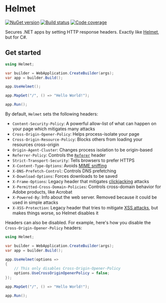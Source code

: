 # Helmet

[![NuGet version](https://buildstats.info/nuget/Helmet)](https://www.nuget.org/packages/Helmet/) [![Build status](https://github.com/marco-carvalho/helmet/actions/workflows/build.yml/badge.svg)](https://github.com/marco-carvalho/helmet/actions/workflows/build.yml/badge.svg) [![Code coverage](https://codecov.io/gh/marco-carvalho/helmet/branch/main/graph/badge.svg)](https://codecov.io/gh/marco-carvalho/helmet)

Secures .NET apps by setting HTTP response headers. Exactly like [Helmet](https://github.com/helmetjs/helmet), but for C#.

## Get started

```cs
using Helmet;

var builder = WebApplication.CreateBuilder(args);
var app = builder.Build();

app.UseHelmet();

app.MapGet("/", () => "Hello World!");

app.Run();
```

By default, `Helmet` sets the following headers:

- `Content-Security-Policy`: A powerful allow-list of what can happen on your page which mitigates many attacks
- `Cross-Origin-Opener-Policy`: Helps process-isolate your page
- `Cross-Origin-Resource-Policy`: Blocks others from loading your resources cross-origin
- `Origin-Agent-Cluster`: Changes process isolation to be origin-based
- `Referrer-Policy`: Controls the [`Referer`](https://developer.mozilla.org/en-US/docs/Web/HTTP/Headers/Referer) header
- `Strict-Transport-Security`: Tells browsers to prefer HTTPS
- `X-Content-Type-Options`: Avoids [MIME sniffing](https://developer.mozilla.org/en-US/docs/Web/HTTP/Basics_of_HTTP/MIME_types#mime_sniffing)
- `X-DNS-Prefetch-Control`: Controls DNS prefetching
- `X-Download-Options`: Forces downloads to be saved
- `X-Frame-Options`: Legacy header that mitigates [clickjacking](https://en.wikipedia.org/wiki/Clickjacking) attacks
- `X-Permitted-Cross-Domain-Policies`: Controls cross-domain behavior for Adobe products, like Acrobat
- `X-Powered-By`: Info about the web server. Removed because it could be used in simple attacks
- `X-XSS-Protection`: Legacy header that tries to mitigate [XSS attacks](https://developer.mozilla.org/en-US/docs/Glossary/Cross-site_scripting), but makes things worse, so Helmet disables it

Headers can also be disabled. For example, here's how you disable the `Cross-Origin-Opener-Policy` headers:

```cs
using Helmet;

var builder = WebApplication.CreateBuilder(args);
var app = builder.Build();

app.UseHelmet(options =>
{
    // This only disables Cross-Origin-Opener-Policy
    options.UseCrossOriginOpenerPolicy = false;
});

app.MapGet("/", () => "Hello World!");

app.Run();
```
